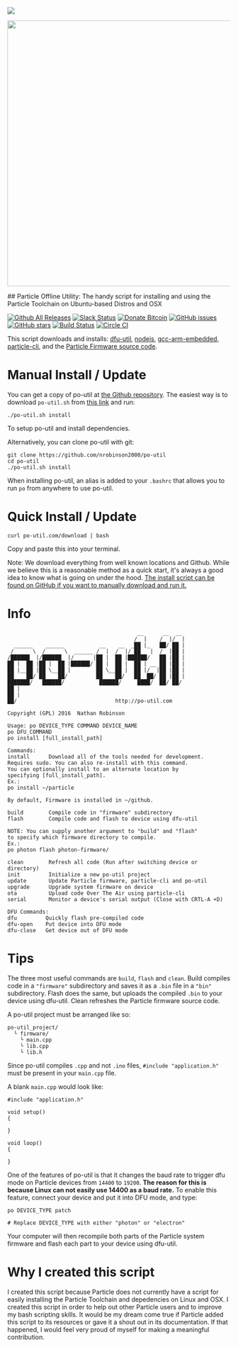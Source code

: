 [![](https://img.shields.io/badge/po--util-wiki-brightgreen.svg)](https://github.com/nrobinson2000/po-util/wiki)
<p align="center" >
<img src="http://po-util.com/logos/po-util-updated.svg" width="600px">
</p>
## Particle Offline Utility: The handy script for installing and using the Particle Toolchain on Ubuntu-based Distros and OSX

[![Github All Releases](https://img.shields.io/github/downloads/nrobinson2000/po-util/total.svg?maxAge=2592000)](http://po-util.com)
[![Slack Status](https://nrobinson2000.herokuapp.com/badge.svg)](https://nrobinson2000.herokuapp.com/)
[![Donate Bitcoin](https://img.shields.io/badge/donate-bitcoin-orange.svg)](https://nrobinson2000.github.io/donate-bitcoin)
[![GitHub issues](https://img.shields.io/github/issues/nrobinson2000/po-util.svg)](https://github.com/nrobinson2000/po-util/issues)
[![GitHub stars](https://img.shields.io/github/stars/nrobinson2000/po-util.svg)](https://github.com/nrobinson2000/po-util/stargazers)
[![Build Status](https://travis-ci.org/nrobinson2000/po-util.svg?branch=master)](https://travis-ci.org/nrobinson2000/po-util) [![Circle CI](https://circleci.com/gh/nrobinson2000/po-util.svg?style=svg)](https://circleci.com/gh/nrobinson2000/po-util)

This script downloads and installs: [dfu-util](http://dfu-util.sourceforge.net/), [nodejs](https://nodejs.org/en/), [gcc-arm-embedded](https://launchpad.net/gcc-arm-embedded), [particle-cli](https://github.com/spark/particle-cli), and the [Particle Firmware source code](https://github.com/spark/firmware).

# Manual Install / Update
You can get a copy of po-util at [the Github repository](http://github.com/nrobinson2000/po-util).  The easiest way is to download `po-util.sh` from [this link](https://raw.githubusercontent.com/nrobinson2000/po-util/master/po-util.sh) and run:
```
./po-util.sh install
```
To setup po-util and install dependencies.

Alternatively, you can clone po-util with git:
```
git clone https://github.com/nrobinson2000/po-util
cd po-util
./po-util.sh install
```

When installing po-util, an alias is added to your `.bashrc` that allows you to run `po` from anywhere to use po-util.


# Quick Install / Update
```
curl po-util.com/download | bash
```
Copy and paste this into your terminal.  

Note: We download  everything from well known locations and Github.  While we believe this is a reasonable method as a quick start, it's always a good idea to know what is going on under the hood.  [The install script can be found on GitHub if you want to manually download and run it.](https://github.com/nrobinson2000/po-util/blob/master/download-po-util.sh)

# Info
```
                                         __      __  __
                                        /  |    /  |/  |
  ______    ______           __    __  _██ |_   ██/ ██ |
 /      \  /      \  ______ /  |  /  |/ ██   |  /  |██ |
/██████  |/██████  |/      |██ |  ██ |██████/   ██ |██ |
██ |  ██ |██ |  ██ |██████/ ██ |  ██ |  ██ | __ ██ |██ |
██ |__██ |██ \__██ |        ██ \__██ |  ██ |/  |██ |██ |
██    ██/ ██    ██/         ██    ██/   ██  ██/ ██ |██ |
███████/   ██████/           ██████/     ████/  ██/ ██/
██ |
██ |
██/                               http://po-util.com

Copyright (GPL) 2016  Nathan Robinson

Usage: po DEVICE_TYPE COMMAND DEVICE_NAME
po DFU_COMMAND
po install [full_install_path]

Commands:
install      Download all of the tools needed for development.
Requires sudo. You can also re-install with this command.
You can optionally install to an alternate location by
specifying [full_install_path].
Ex.:
po install ~/particle

By default, Firmware is installed in ~/github.

build        Compile code in "firmware" subdirectory
flash        Compile code and flash to device using dfu-util

NOTE: You can supply another argument to "build" and "flash"
to specify which firmware directory to compile.
Ex.:
po photon flash photon-firmware/

clean        Refresh all code (Run after switching device or directory)
init         Initialize a new po-util project
update       Update Particle firmware, particle-cli and po-util
upgrade      Upgrade system firmware on device
ota          Upload code Over The Air using particle-cli
serial       Monitor a device's serial output (Close with CRTL-A +D)

DFU Commands:
dfu         Quickly flash pre-compiled code
dfu-open    Put device into DFU mode
dfu-close   Get device out of DFU mode
```

# Tips

The three most useful commands are `build`, `flash` and `clean`. Build compiles code in a `"firmware"` subdirectory and saves it as a `.bin` file in a `"bin"` subdirectory. Flash does the same, but uploads the compiled `.bin` to your device using dfu-util. Clean refreshes the Particle firmware source code.

A po-util project must be arranged like so:

```
po-util_project/
  └ firmware/
    └ main.cpp
    └ lib.cpp
    └ lib.h
```

Since po-util compiles `.cpp` and not `.ino` files, `#include "application.h"` must be present in your `main.cpp` file.

A blank `main.cpp` would look like:

```
#include "application.h"

void setup()
{

}

void loop()
{

}
```
One of the features of po-util is that it changes the baud rate to trigger dfu mode on Particle devices from `14400` to `19200`. **The reason for this is because Linux can not easily use 14400 as a baud rate.** To enable this feature, connect your device and put it into DFU mode, and type:

```
po DEVICE_TYPE patch

# Replace DEVICE_TYPE with either "photon" or "electron"
```

Your computer will then recompile both parts of the Particle system firmware and flash each part to your device using dfu-util.


# Why I created this script

I created this script because Particle does not currently have a script for easily installing the Particle Toolchain and depedencies on Linux and OSX. I created this script in order to help out other Particle users and to improve my bash scripting skills. It would be my dream come true if Particle added this script to its resources or gave it a shout out in its documentation. If that happened, I would feel very proud of myself for making a meaningful contribution.
